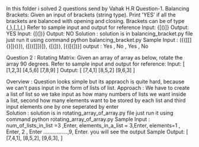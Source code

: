 In this folder i solved 2 questions send by Vahak H.R
Question-1. Balancing Brackets:
    Given an input of brackets (string type). Print 'YES' if all the brackets are balanced with opening and closing. 
    Brackets can be of type {,},[,],(,) Refer to sample input and output for reference
    Input:
    {[()]}
    Output:
    YES
    Input:
    {[(])}
    Output:
    NO 
Solution : solution is in balancing_bracket.py file just run it using command python balancing_bracket.py
Sample Input : ({{[[]{}]}()}), {[({[]})]}, {[(])}, [{([{])}]
output       :     Yes       ,     No    ,  Yes  ,    No

Question 2 : Rotating Matrix:
    Given an array of array as below, rotate the array 90 degrees. 
    Refer to sample input and output for reference:
    Input:
    [
    [1,2,3]
    [4,5,6]
    [7,8,9]
    ]
    Output:
    [
    [7,4,1]
    [8,5,2]
    [9,6,3]
    ]

Overview : Question looks simple but its appraoch is quite hard, because we can't pass input in the form of lists of list.
Approach : We have to create a list of list so we take input as how many numbers of lists we want inside   
           a list, second how many elements want to be stored by each list and third input elements one by one seperated by enter   
Solution : solution is in rotating_array_of_array.py file just run it using command python rotating_array_of_array.py
Sample Input : num_of_lists_in_list =3 ,Enter, 
                elements_in_a_list = 3,Enter, 
                elements=1 , Enter, 2 , Enter ................,9, Enter. you will see the output
Sample Output:
                    [
                    [7,4,1],
                    [8,5,2],
                    [9,6,3],
                    ]
